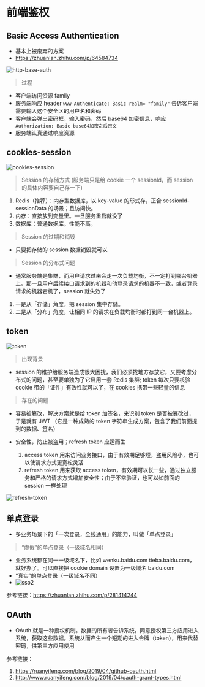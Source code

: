 # 前端鉴权

## Basic Access Authentication

- 基本上被废弃的方案
- https://zhuanlan.zhihu.com/p/64584734

![http-base-auth](./imgs/http-base-auth.png)

> 过程

- 客户端访问资源 family
- 服务端响应 header `www-Authenticate: Basic realm= "family"` 告诉客户端需要输入这个安全区的用户名和密码
- 客户端会弹出密码框，输入密码，然后 base64 加密信息，响应 `Authorization: Basic base64加密之后密文`
- 服务端认真通过响应资源

## cookies-session

![cookies-session](./imgs/cookies-session.png)

> Session 的存储方式 (服务端只是给 cookie 一个 sessionId，而 session 的具体内容要自己存一下)

1. Redis（推荐）：内存型数据库，以 key-value 的形式存，正合 sessionId-sessionData 的场景；且访问快。
2. 内存：直接放到变量里。一旦服务重启就没了
3. 数据库：普通数据库。性能不高。

> Session 的过期和销毁

- 只要把存储的 session 数据销毁就可以

> Session 的分布式问题

- 通常服务端是集群，而用户请求过来会走一次负载均衡，不一定打到哪台机器上。那一旦用户后续接口请求到的机器和他登录请求的机器不一致，或者登录请求的机器宕机了，session 就失效了

1. 一是从「存储」角度，把 session 集中存储。
2. 二是从「分布」角度，让相同 IP 的请求在负载均衡时都打到同一台机器上。

## token

![token](./imgs/token.png)

> 出现背景

- session 的维护给服务端造成很大困扰，我们必须找地方存放它，又要考虑分布式的问题，甚至要单独为了它启用一套 Redis 集群; token 每次只要核验 cookie 带的「证件」有效性就可以了，在 cookies 携带一些轻量的信息

> 存在的问题

- 容易被篡改，解决方案就是给 token 加签名，来识别 token 是否被篡改过， 于是就有 JWT （它是一种成熟的 token 字符串生成方案，包含了我们前面提到的数据、签名）

- 安全性，防止被盗用；refresh token 应运而生
  1. access token 用来访问业务接口，由于有效期足够短，盗用风险小，也可以使请求方式更宽松灵活
  2. refresh token 用来获取 access token，有效期可以长一些，通过独立服务和严格的请求方式增加安全性；由于不常验证，也可以如前面的 session 一样处理

![refresh-token](./imgs/refresh-token.png)

## 单点登录

- 多业务场景下的「一次登录，全线通用」的能力，叫做「单点登录」

> “虚假”的单点登录（一级域名相同）

- 业务系统都在同一一级域名下，比如 wenku.baidu.com tieba.baidu.com，就好办了。可以直接把 cookie domain 设置为一级域名 baidu.com
- “真实”的单点登录（一级域名不同）
- ![sso2](./imgs/sso2.png)

参考链接：https://zhuanlan.zhihu.com/p/281414244

## OAuth

- OAuth 就是一种授权机制。数据的所有者告诉系统，同意授权第三方应用进入系统，获取这些数据。系统从而产生一个短期的进入令牌（token），用来代替密码，供第三方应用使用

参考链接：

1. https://ruanyifeng.com/blog/2019/04/github-oauth.html
2. http://www.ruanyifeng.com/blog/2019/04/oauth-grant-types.html
